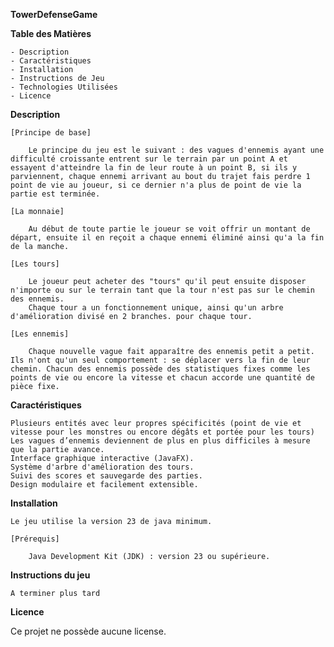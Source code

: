 **TowerDefenseGame**

**Table des Matières**

    - Description
    - Caractéristiques
    - Installation
    - Instructions de Jeu
    - Technologies Utilisées
    - Licence

**Description**

    [Principe de base]
    
        Le principe du jeu est le suivant : des vagues d'ennemis ayant une difficulté croissante entrent sur le terrain par un point A et essayent d'atteindre la fin de leur route à un point B, si ils y parviennent, chaque ennemi arrivant au bout du trajet fais perdre 1 point de vie au joueur, si ce dernier n'a plus de point de vie la partie est terminée. 

    [La monnaie]

        Au début de toute partie le joueur se voit offrir un montant de départ, ensuite il en reçoit a chaque ennemi éliminé ainsi qu'a la fin de la manche.
    
    [Les tours]

        Le joueur peut acheter des "tours" qu'il peut ensuite disposer n'importe ou sur le terrain tant que la tour n'est pas sur le chemin des ennemis.
        Chaque tour a un fonctionnement unique, ainsi qu'un arbre d'amélioration divisé en 2 branches. pour chaque tour.

    [Les ennemis]

        Chaque nouvelle vague fait apparaître des ennemis petit a petit. Ils n'ont qu'un seul comportement : se déplacer vers la fin de leur chemin. Chacun des ennemis possède des statistiques fixes comme les points de vie ou encore la vitesse et chacun accorde une quantité de pièce fixe.

**Caractéristiques**

    Plusieurs entités avec leur propres spécificités (point de vie et vitesse pour les monstres ou encore dégâts et portée pour les tours)
    Les vagues d’ennemis deviennent de plus en plus difficiles à mesure que la partie avance.
    Interface graphique interactive (JavaFX).
    Système d'arbre d'amélioration des tours.
    Suivi des scores et sauvegarde des parties.
    Design modulaire et facilement extensible.

**Installation**

    Le jeu utilise la version 23 de java minimum.

    [Prérequis]

        Java Development Kit (JDK) : version 23 ou supérieure.

**Instructions du jeu**

    A terminer plus tard

**Licence**

Ce projet ne possède aucune license.